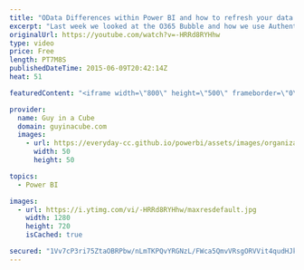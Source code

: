```yaml
---
title: "OData Differences within Power BI and how to refresh your data!"
excerpt: "Last week we looked at the O365 Bubble and how we use Authentication to go in and out.  This week we show it in action!  We will look at one of the limitations to the existing Power BI service and how we can actually use the new Power BI Preview service to refresh data from an OData feed using oAuth"
originalUrl: https://youtube.com/watch?v=-HRRd8RYHhw
type: video
price: Free
length: PT7M8S
publishedDateTime: 2015-06-09T20:42:14Z
heat: 51

featuredContent: "<iframe width=\"800\" height=\"500\" frameborder=\"0\" src=\"https://www.youtube.com/embed/-HRRd8RYHhw\" allow=\"accelerometer; autoplay; encrypted-media; gyroscope; picture-in-picture\" allowfullscreen></iframe>"

provider:
  name: Guy in a Cube
  domain: guyinacube.com
  images:
    - url: https://everyday-cc.github.io/powerbi/assets/images/organizations/guyinacube.com-50x50.jpg
      width: 50
      height: 50

topics:
  - Power BI

images:
  - url: https://i.ytimg.com/vi/-HRRd8RYHhw/maxresdefault.jpg
    width: 1280
    height: 720
    isCached: true

secured: "1Vv7cP3ri75ZtaOBRPbw/nLmTKPQvYRGNzL/FWca5QmvVRsgORVVit4qudHJkUw2kupzo6xMfJOrvRGoAb5ltn5uDIViRndCvlwdXsGylN5ABXuQNJrTc2TRHa/6e/zvi3wkm3wf7mjk98coCDjoJ0A/CmhuYFb7tabb6UYGOP58/q2R0Dy+uIBatmoiXZeN9mJbSnkCs9RT8brBZ1FtU410peWB0BW3CknM23UJphZjWnfm71TAvWvsOiES7Dxp7lBRbe1GjzHBMOTxnBvhC1Vsm/Y9P05n5BsuUjrm42V7wYP0mlBV3Pq3BkxgmLM99Q6LwkF4cqlibWfvVtq8BXMlZm1KBIMdngPGe9tKEJA3eLPTkbSo8l5EjIFEjJD6ibsSI65JQ1u9IsPuNJFlcjcV6Ln2Q/DoltuyswggG9M=;ggL545U0RtolzxIYKYvP0A=="
---
```


